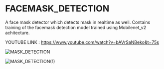 # FACEMASK_DETECTION
A face mask detector which detects mask in realtime as well. Contains training of the facemask detection model trained using Mobilenet_v2 achitecture.

YOUTUBE LINK :  https://www.youtube.com/watch?v=bAVrSaNBeko&t=75s

![MASK_DETECTION](https://user-images.githubusercontent.com/59553356/122679852-1fcd8280-d20a-11eb-97d0-4def2c6e079a.jpg)

![MASK_DETECTION(1)](https://user-images.githubusercontent.com/59553356/122679868-370c7000-d20a-11eb-9dcf-32380fb81d2d.jpg)


